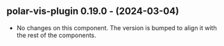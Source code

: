   ## polar-vis-plugin 0.19.0 - (2024-03-04)
  
  * No changes on this component. The version is bumped to align it
    with the rest of the components.
